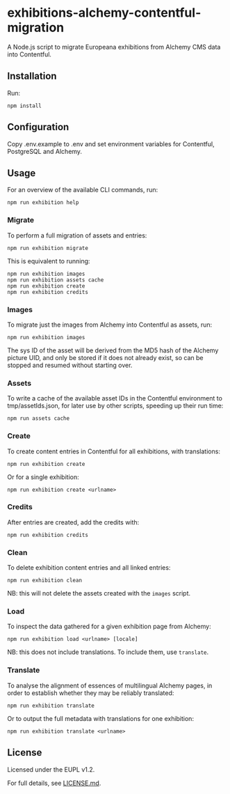 # exhibitions-alchemy-contentful-migration
A Node.js script to migrate Europeana exhibitions from Alchemy CMS data into
Contentful.

## Installation

Run:
```
npm install
```

## Configuration

Copy .env.example to .env and set environment variables for Contentful,
PostgreSQL and Alchemy.

## Usage

For an overview of the available CLI commands, run:
```
npm run exhibition help
```

### Migrate

To perform a full migration of assets and entries:
```
npm run exhibition migrate
```
This is equivalent to running:
```
npm run exhibition images
npm run exhibition assets cache
npm run exhibition create
npm run exhibition credits
```

### Images

To migrate just the images from Alchemy into Contentful as assets, run:
```
npm run exhibition images
```

The sys ID of the asset will be derived from the MD5 hash of the Alchemy picture
UID, and only be stored if it does not already exist, so can be stopped and
resumed without starting over.

### Assets

To write a cache of the available asset IDs in the Contentful environment to
tmp/assetIds.json, for later use by other scripts, speeding up their run time:
```
npm run assets cache
```

### Create

To create content entries in Contentful for all exhibitions, with translations:
```
npm run exhibition create
```

Or for a single exhibition:
```
npm run exhibition create <urlname>
```

### Credits

After entries are created, add the credits with:
```
npm run exhibition credits
```

### Clean

To delete exhibition content entries and all linked entries:
```
npm run exhibition clean
```
NB: this will not delete the assets created with the `images` script.

### Load

To inspect the data gathered for a given exhibition page from Alchemy:
```
npm run exhibition load <urlname> [locale]
```
NB: this does not include translations. To include them, use `translate`.

### Translate

To analyse the alignment of essences of multilingual Alchemy pages, in order
to establish whether they may be reliably translated:
```
npm run exhibition translate
```
Or to output the full metadata with translations for one exhibition:
```
npm run exhibition translate <urlname>
```

## License

Licensed under the EUPL v1.2.

For full details, see [LICENSE.md](LICENSE.md).
